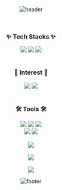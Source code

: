 <div align=center>

  ![header](https://capsule-render.vercel.app/api?type=waving&color=auto&height=200&section=header&fontSize=90)

  <!-- ### 🔭 I’m currently studying in <a href="https://42gyeongsan.kr/ko/main.do" target="_blank"><img src="https://img.shields.io/badge/42Gyeongsan-ffffff?style=for-the-badge&logo=42&logoColor=black"/></a> -->

  <br>

  ### ✨ Tech Stacks ✨
  <div align=center>
    <img src="https://img.shields.io/badge/Python-3776AB?style=for-the-badge&logo=python&logoColor=white">
    <img src="https://img.shields.io/badge/C-00599C?style=for-the-badge&logo=c&logoColor=white">
    <img src="https://img.shields.io/badge/MySQL-005C84?style=for-the-badge&logo=mysql&logoColor=white">
  </div>

  <br>

  ### 🤔 Interest 🧐
  <div align=center>
    <img src="https://img.shields.io/badge/Java-0167ae?style=for-the-badge&logo=&logoColor=white">
    <img src="https://img.shields.io/badge/IntelliJ_IDEA-ff274d?style=for-the-badge&logo=intellij-idea&logoColor=black">
    <!-- <img src="https://img.shields.io/badge/docker-1c63ed?style=for-the-badge&logo=docker&logoColor=white"> -->
    <!-- <img src="https://img.shields.io/badge/Linux-FCC624?style=for-the-badge&logo=linux&logoColor=black"> -->
    <!-- <a href="https://www.kaggle.com/" target="_blank"><img src="https://img.shields.io/badge/Kaggle-20BEFF?style=for-the-badge&logo=Kaggle&logoColor=white"/>
    <br> -->
    <!-- <a href="https://azure.microsoft.com/ko-kr" target="_blank"><img src="https://img.shields.io/badge/microsoft%20azure-0089D6?style=for-the-badge&logo=microsoft-azure&logoColor=white"/> -->
  </div>

  <br>

  ### 🛠️ Tools 🛠️
  <div align=center>
    <img src="https://img.shields.io/badge/GIT-E44C30?style=for-the-badge&logo=git&logoColor=white">
    <img src="https://img.shields.io/badge/GitHub-100000?style=for-the-badge&logo=github&logoColor=white">
    <img src="https://img.shields.io/badge/Notion-ffffff?style=for-the-badge&logo=notion&logoColor=black">
    <br>
    <a href="https://colab.google/" target="_blank"><img src="https://img.shields.io/badge/Google Colab-F9AB00?style=for-the-badge&logo=Google Colab&logoColor=white"></a>
    <img src="https://img.shields.io/badge/Visual_Studio_Code-0078D4?style=for-the-badge&logo=visual%20studio%20code&logoColor=white">
    <!-- <img src="https://img.shields.io/badge/VIM-%2311AB00.svg?&style=for-the-badge&logo=vim&logoColor=white"> -->

  </div>

  <br>
  <div align=center>
    <img src="https://github-readme-stats.vercel.app/api/top-langs/?username=eb9862&langs_count=8"> <!-- Top lang -->
  </div>
  <br>
  <div align=center>
    <img src="http://mazassumnida.wtf/api/v2/generate_badge?boj=eb9862"> <!-- Solved.ac프로필 -->
  </div>
  <br>
  <div>
    <img src="https://github-readme-stats.vercel.app/api?username=eb9862&show_icons=true&theme=default"> <!-- [Anurag's GitHub stats] -->
  </div>

   ![footer](https://capsule-render.vercel.app/api?type=waving&color=auto&height=200&section=footer&fontSize=90)
</div>
<!--
        **eb9862/eb9862** is a ✨ _special_ ✨ repository because its `README.md` (this file) appears on your GitHub profile.

Here are some ideas to get you started:

        - 🔭 I’m currently working on ...
        - 🌱 I’m currently learning ...
        - 👯 I’m looking to collaborate on ...
        - 🤔 I’m looking for help with ...
        - 💬 Ask me about ...
        - 📫 How to reach me: ...
        - 😄 Pronouns: ...
        - ⚡ Fun fact: ...
        -->
